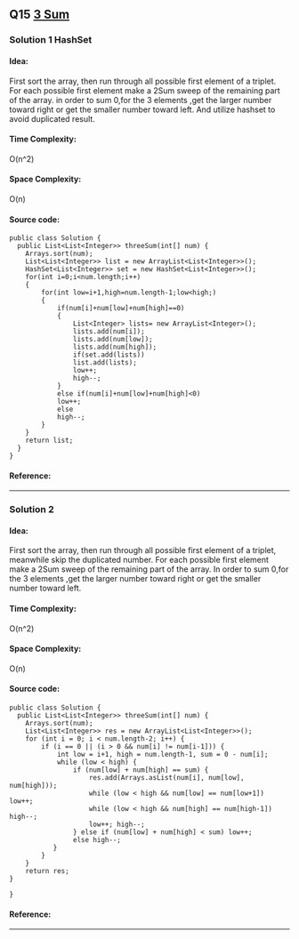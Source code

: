 ## Q15 [3 Sum](https://leetcode.com/problems/3sum/) 

### Solution 1 HashSet
#### Idea:
First sort the array, then run through all possible first element of a triplet. For each possible first element  make a  2Sum sweep of the remaining part of the array.
in order to sum 0,for the 3 elements ,get the larger number toward right  or get the smaller number toward left.
And utilize hashset to avoid duplicated result.
#### Time Complexity:
O(n^2)
#### Space Complexity:
O(n)
#### Source code:
```
public class Solution {
  public List<List<Integer>> threeSum(int[] num) {
    Arrays.sort(num);
    List<List<Integer>> list = new ArrayList<List<Integer>>();
    HashSet<List<Integer>> set = new HashSet<List<Integer>>();
    for(int i=0;i<num.length;i++)
    {
        for(int low=i+1,high=num.length-1;low<high;)
        {
            if(num[i]+num[low]+num[high]==0)
            {
                List<Integer> lists= new ArrayList<Integer>();
                lists.add(num[i]);
                lists.add(num[low]);
                lists.add(num[high]);
                if(set.add(lists))
                list.add(lists);
                low++;
                high--;
            }
            else if(num[i]+num[low]+num[high]<0)
            low++;
            else
            high--;
        }
    }
    return list;
  }
}
```
#### Reference:

---
### Solution 2 
#### Idea: 
First sort the array, then run through all possible first element of a triplet, meanwhile skip the duplicated number.
For each possible first element  make a  2Sum sweep of the remaining part of the array.
In order to sum 0,for the 3 elements ,get the larger number toward right  or get the smaller number toward left.

#### Time Complexity:
O(n^2)
#### Space Complexity:
O(n)
#### Source code:
```
public class Solution {
  public List<List<Integer>> threeSum(int[] num) {
    Arrays.sort(num);
    List<List<Integer>> res = new ArrayList<List<Integer>>(); 
    for (int i = 0; i < num.length-2; i++) {
        if (i == 0 || (i > 0 && num[i] != num[i-1])) {
            int low = i+1, high = num.length-1, sum = 0 - num[i];
            while (low < high) {
                if (num[low] + num[high] == sum) {
                    res.add(Arrays.asList(num[i], num[low], num[high]));
                    while (low < high && num[low] == num[low+1]) low++;
                    while (low < high && num[high] == num[high-1]) high--;
                    low++; high--;
                } else if (num[low] + num[high] < sum) low++;
                else high--;
           }
        }
    }
    return res;
}

}
```
#### Reference:

---

